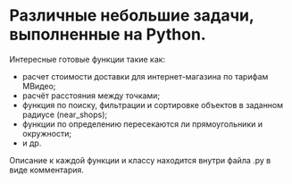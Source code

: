 # Различные небольшие задачи, выполненные на Python.
Интересные готовые функции такие как:
- расчет стоимости доставки для интернет-магазина по тарифам МВидео;
- расчёт расстояния между точками;
- функция по поиску, фильтрации и сортировке объектов в заданном радиусе (near_shops);
- функции по определению пересекаются ли прямоугольники и окружности;
- и др.

Описание к каждой функции и классу находится внутри файла .py в виде комментария.
